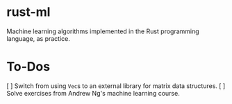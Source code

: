 rust-ml
=======

Machine learning algorithms implemented in the Rust programming language, as practice.

To-Dos
======

[ ] Switch from using `Vec`s to an external library for matrix data structures.
[ ] Solve exercises from Andrew Ng's machine learning course.
